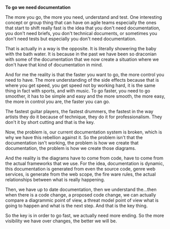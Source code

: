 **To go we need documentation**

The more you go, the more you need, understand and test. One interesting concept or group thing that can have on agile teams especially the ones that start to shift really fast is the idea that you don't need documentation, you don't need briefs, you don't technical documents, or sometimes you don't need tests but especially you don't need documentation.

That is actually in a way is the opposite. It is literally showering the baby with the bath water. It is because in the past we have been so draconian with some of the documentation that we now create a situation where we don't have that kind of documentation in mind.

And for me the reality is that the faster you want to go, the more control you need to have. The more understanding of the side effects because that is where you get speed, you get speed not by working hard, it is the same thing in fact with sports, and with music. To go faster, you need to go smoother, it has to be simple and easy and the more smooth, the more easy, the more in control you are, the faster you can go.

The fastest guitar players, the fastest drummers, the fastest in the way artists they do it because of technique, they do it for professionalism. They don't it by short cutting and that is the key.

Now, the problem is, our current documentation system is broken, which is why we have this rebellion against it. So the problem isn't that the documentation isn't working, the problem is how we create that documentation, the problem is how we create those diagrams.

And the reality is the diagrams have to come from code, have to come from the actual frameworks that we use. For the idea, documentation is dynamic, this documentation is generated from even the source code, genre web services, is generate from the web scope, the fire ware rules, the actual relationships between what is really happening.

Then, we have up to date documentation, then we understand the...then when there is a code change, a proposed code change, we can actually compare a diagrammic point of view, a threat model point of view what is going to happen and what is the next step. And that is the key thing.

So the key is in order to go fast, we actually need more ending. So the more visibility we have over changes, the better we will be.